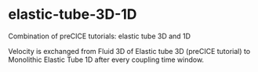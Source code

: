 # elastic-tube-3D-1D
Combination of preCICE tutorials: elastic tube 3D and 1D

Velocity is exchanged from Fluid 3D of Elastic tube 3D (preCICE tutorial) to Monolithic Elastic Tube 1D after every coupling time window.
